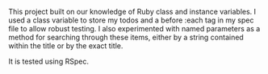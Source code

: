 This project built on our knowledge of Ruby class and instance variables.  I used a class variable to store my todos and a before :each tag in my spec file to allow robust testing.  I also experimented with named parameters as a method for searching through these items, either by a string contained within the title or by the exact title.

It is tested using RSpec.
